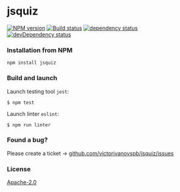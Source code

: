 # jsquiz
[![NPM version][npm-image]][npm-url]
[![Build status][travis-image]][travis-url]
[![dependency status][dependency-image]][dependency-url]
[![devDependency status][devdependency-image]][devdependency-url]

### Installation from NPM 
```
npm install jsquiz
```

### Build and launch
Launch testing tool `jest`:
```
$ npm test
```
Launch linter `eslint`:
```
$ npm run linter
```

### Found a bug?
Please create a ticket &rarr; [github.com/victorivanovspb/jsquiz/issues](https://github.com/victorivanovspb/jsquiz/issues)

### License
[Apache-2.0](https://github.com/victorivanovspb/jsquiz/blob/master/LICENSE)

[npm-image]: https://img.shields.io/npm/v/jsquiz.svg?style=flat
[npm-url]: https://www.npmjs.com/package/jsquiz
[travis-image]: https://api.travis-ci.org/victorivanovspb/jsquiz.svg?branch=master
[travis-url]: https://travis-ci.org/victorivanovspb/jsquiz
[dependency-image]: https://img.shields.io/david/victorivanovspb/jsquiz.svg?style=flat
[dependency-url]: https://david-dm.org/victorivanovspb/jsquiz#info=devDependencies
[devdependency-image]: https://img.shields.io/david/dev/victorivanovspb/jsquiz.svg?style=flat
[devdependency-url]: https://david-dm.org/victorivanovspb/jsquiz#info=devDependencies
